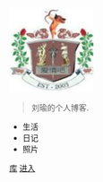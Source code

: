 <!-- _coverpage.md -->

![logo](1.jpg)

> 刘瑜的个人博客.

- 生活
- 日记
- 照片

[库](https://github.com/docsifyjs/docsify/)
[进入](#docsify)